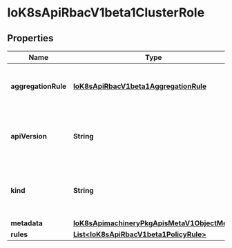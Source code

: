 
# IoK8sApiRbacV1beta1ClusterRole

## Properties
Name | Type | Description | Notes
------------ | ------------- | ------------- | -------------
**aggregationRule** | [**IoK8sApiRbacV1beta1AggregationRule**](IoK8sApiRbacV1beta1AggregationRule.md) | AggregationRule is an optional field that describes how to build the Rules for this ClusterRole. If AggregationRule is set, then the Rules are controller managed and direct changes to Rules will be stomped by the controller. |  [optional]
**apiVersion** | **String** | APIVersion defines the versioned schema of this representation of an object. Servers should convert recognized schemas to the latest internal value, and may reject unrecognized values. More info: https://git.k8s.io/community/contributors/devel/sig-architecture/api-conventions.md#resources |  [optional]
**kind** | **String** | Kind is a string value representing the REST resource this object represents. Servers may infer this from the endpoint the client submits requests to. Cannot be updated. In CamelCase. More info: https://git.k8s.io/community/contributors/devel/sig-architecture/api-conventions.md#types-kinds |  [optional]
**metadata** | [**IoK8sApimachineryPkgApisMetaV1ObjectMeta**](IoK8sApimachineryPkgApisMetaV1ObjectMeta.md) | Standard object&#39;s metadata. |  [optional]
**rules** | [**List&lt;IoK8sApiRbacV1beta1PolicyRule&gt;**](IoK8sApiRbacV1beta1PolicyRule.md) | Rules holds all the PolicyRules for this ClusterRole |  [optional]



